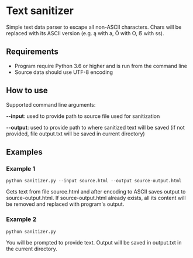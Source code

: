 # Text sanitizer

Simple text data parser to escape all non-ASCII characters. Chars will be replaced with its ASCII version 
(e.g. ą with a, Ô with O, ẞ with ss).

## Requirements 
* Program require Python 3.6 or higher and is run from the command line
* Source data should use UTF-8 encoding

## How to use
Supported command line arguments:

**--input**: used to provide path to source file used for sanitization

**--output**: used to provide path to where sanitized text will be saved (if not provided, 
    file output.txt will be saved in current directory)
    
## Examples
### Example 1
 `python sanitizer.py --input source.html --output source-output.html`

Gets text from file source.html and after encoding to ASCII saves output to source-output.html. 
If source-output.html already exists, all its content will be removed and replaced with program's output.
### Example 2
 `python sanitizer.py`

You will be prompted to provide text. Output will be saved in output.txt in the current directory.
